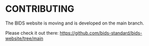 # CONTRIBUTING

The BIDS website is moving and is developed on the main branch.

Please check it out there: https://github.com/bids-standard/bids-website/tree/main
